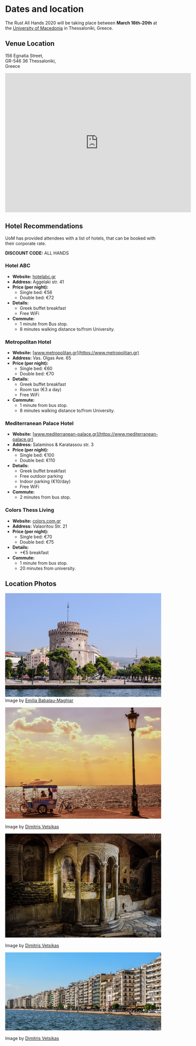 # Dates and location

The Rust All Hands 2020 will be taking place between **March 16th-20th** at the
[University of Macedonia][uom] in Thessaloníki, Greece.

## Venue Location

156 Egnatia Street,<br>
GR-546 36 Thessaloniki,<br>
Greece

<iframe src="https://www.google.com/maps/embed?pb=!1m18!1m12!1m3!1d3028.0761271769256!2d22.955177215835537!3d40.628203079341155!2m3!1f0!2f0!3f0!3m2!1i1024!2i768!4f13.1!3m3!1m2!1s0x14a838fe0b32e959%3A0xa9c81b906d8cd134!2sEgnatia%20156%2C%20Thessaloniki%20546%2036%2C%20Greece!5e0!3m2!1sen!2sde!4v1578773528689!5m2!1sen!2sde" width="600" height="450" frameborder="0" style="border:0;" allowfullscreen=""></iframe>

## Hotel Recommendations

UoM has provided attendees with a list of hotels, that can be booked with their
corporate rate.

**DISCOUNT CODE:** ALL HANDS

### Hotel ABC

- **Website:** [hotelabc.gr](https://hotelabc.gr)
- **Address:** Aggelaki str. 41
- **Price (per night):**
  - Single bed: €56
  - Double bed: €72
- **Details:**
  - Greek buffet breakfast
  - Free WiFi
- **Commute:**
  - 1 minute from Bus stop.
  - 8 minutes walking distance to/from University.

### Metropolitan Hotel

- **Website:** [www.metropolitan.gr](https://www.metropolitan.gr)
- **Address:** Vas. Olgas Ave. 65
- **Price (per night):**
  - Single bed: €60
  - Double bed: €70
- **Details:**
  - Greek buffet breakfast
  - Room tax (€3 a day)
  - Free WiFi
- **Commute:**
  - 1 minute from bus stop.
  - 8 minutes walking distance to/from University.

### Μediterranean Palace Hotel

- **Website:** [www.mediterranean-palace.gr](https://www.mediterranean-palace.gr)
- **Address:** Salaminos & Karatassou str. 3
- **Price (per night):**
  - Single bed: €100
  - Double bed: €110
- **Details:**
  - Greek buffet breakfast
  - Free outdoor parking
  - Indoor parking (€10/day)
  - Free WiFi
- **Commute:**
  - 2 minutes from bus stop.

### Colors Thess Living

- **Website:** [colors.com.gr](https://colors.com.gr/)
- **Address:** Valaoritou Str. 21
- **Price (per night):**
  - Single bed: €70
  - Double bed: €75
- **Details:**
  - +€5 breakfast
- **Commute:**
  - 1 minute from bus stop.
  - 20 minutes from university.

## Location Photos

![A daytime picture of the White Tower Of Thessaloniki.](images/white-tower.jpg)
Image by [Emilia Babalau-Maghiar][emilia-babalau-maghiar]

![A late afternoon photo of the sea with a couple at an ice cream stand.](images/afternoon-sea.jpg)

Image by [Dimitris Vetsikas][dimitris-vetsikas]

![A picture of a what appears to be a well inside one of the catacombs.](images/catacombs.jpg)

Image by [Dimitris Vetsikas][dimitris-vetsikas]

![A view of the buildings along the coast of Thessaloniki](images/buildings.jpg)

Image by [Dimitris Vetsikas][dimitris-vetsikas]

[emilia-babalau-maghiar]: (https://pixabay.com/users/emiliamaghiar-2470335/)
[dimitris-vetsikas]: https://pixabay.com/users/dimitrisvetsikas1969-1857980/
[uom]: https://www.uom.gr/en
